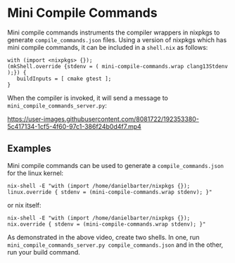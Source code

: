 # Mini Compile Commands

Mini compile commands instruments the compiler wrappers in nixpkgs to generate `compile_commands.json` files. Using a version of nixpkgs which has mini compile commands, it can be included in a `shell.nix` as follows:

```
with (import <nixpkgs> {});
(mkShell.override {stdenv = ( mini-compile-commands.wrap clang13Stdenv );}) {
   buildInputs = [ cmake gtest ];
}
```

When the compiler is invoked, it will send a message to `mini_compile_commands_server.py`:

https://user-images.githubusercontent.com/8081722/192353380-5c417134-1cf5-4f60-97c1-386f24b0d4f7.mp4

## Examples

Mini compile commands can be used to generate a `compile_commands.json` for the linux kernel:

```
nix-shell -E "with (import /home/danielbarter/nixpkgs {}); linux.override { stdenv = (mini-compile-commands.wrap stdenv); }"
```

or nix itself:

```
nix-shell -E "with (import /home/danielbarter/nixpkgs {}); nix.override { stdenv = (mini-compile-commands.wrap stdenv); }"
```

As demonstrated in the above video, create two shells. In one, run `mini_compile_commands_server.py compile_commands.json` and in the other, run your build command.
